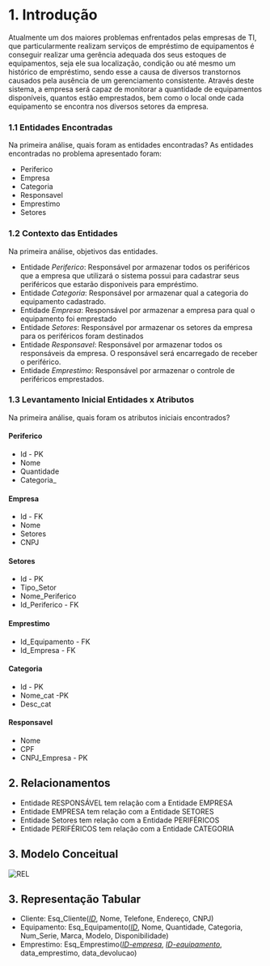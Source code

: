 # 1. Introdução

Atualmente um dos maiores problemas enfrentados pelas empresas de TI, que particularmente realizam serviços de empréstimo de equipamentos é conseguir realizar uma gerência adequada dos seus estoques de equipamentos, seja ele sua localização, condição ou até mesmo um histórico de empréstimo, sendo esse a causa de diversos transtornos causados pela ausência de um gerenciamento consistente. Através deste sistema, a empresa será capaz de monitorar a quantidade de equipamentos disponíveis, quantos estão emprestados, bem como o local onde cada equipamento se encontra nos diversos setores da empresa. 


### 1.1 Entidades Encontradas
Na primeira análise, quais foram as entidades encontradas?
As entidades encontradas no problema apresentado foram:
- Periferico
- Empresa
- Categoria
- Responsavel
- Emprestimo
- Setores 

### 1.2 Contexto das Entidades

Na primeira análise, objetivos das entidades.

- Entidade _Periferico_: Responsável por armazenar todos os periféricos que a empresa que utilizará o sistema possui para cadastrar seus periféricos que estarão disponiveis para empréstimo.
- Entidade _Categoria_: Responsável por armazenar qual a categoria do equipamento cadastrado.
- Entidade _Empresa_: Responsável por armazenar a empresa para qual o equipamento foi emprestado
- Entidade _Setores_: Responsável por armazenar os setores da empresa para os periféricos foram destinados
- Entidade _Responsavel_: Responsável por armazenar todos os responsáveis da empresa. O responsável será encarregado de receber o periférico.
- Entidade _Emprestimo_: Responsável por armazenar o controle de periféricos emprestados.


### 1.3  Levantamento Inicial Entidades x Atributos

Na primeira análise, quais foram os atributos iniciais encontrados?

#### Periferico
- Id - PK
- Nome
- Quantidade
- Categoria_

#### Empresa
- Id - FK
- Nome
- Setores
- CNPJ
  
#### Setores

- Id - PK
- Tipo_Setor
- Nome_Periferico
- Id_Periferico - FK

#### Emprestimo
- Id_Equipamento - FK
- Id_Empresa - FK
  
#### Categoria
- Id - PK
- Nome_cat -PK
- Desc_cat
#### Responsavel
- Nome
- CPF
- CNPJ_Empresa - PK

## 2. Relacionamentos
- Entidade RESPONSÁVEL tem relação com a Entidade EMPRESA
- Entidade EMPRESA tem relação com a Entidade SETORES
- Entidade Setores tem relação com a Entidade PERIFÉRICOS
- Entidade PERIFÉRICOS tem relação com a Entidade CATEGORIA

## 3. Modelo Conceitual
  ![REL](https://github.com/ICEI-PUC-Minas-PPC-CC/ppc-cc-2023-2-bd-noite-db-ti/assets/43485533/f6e0c423-512f-4b0f-b907-db889ebdfa1d)

## 3. Representação Tabular
- Cliente: Esq_Cliente(<ins>_ID_</ins>, Nome, Telefone, Endereço, CNPJ)
- Equipamento: Esq_Equipamento(<ins>_ID_</ins>, Nome, Quantidade, Categoria, Num_Serie, Marca, Modelo, Disponibilidade)
- Emprestimo: Esq_Emprestimo(<ins>_ID-empresa_</ins>, <ins>_ID-equipamento_</ins>, data_emprestimo, data_devolucao) 
